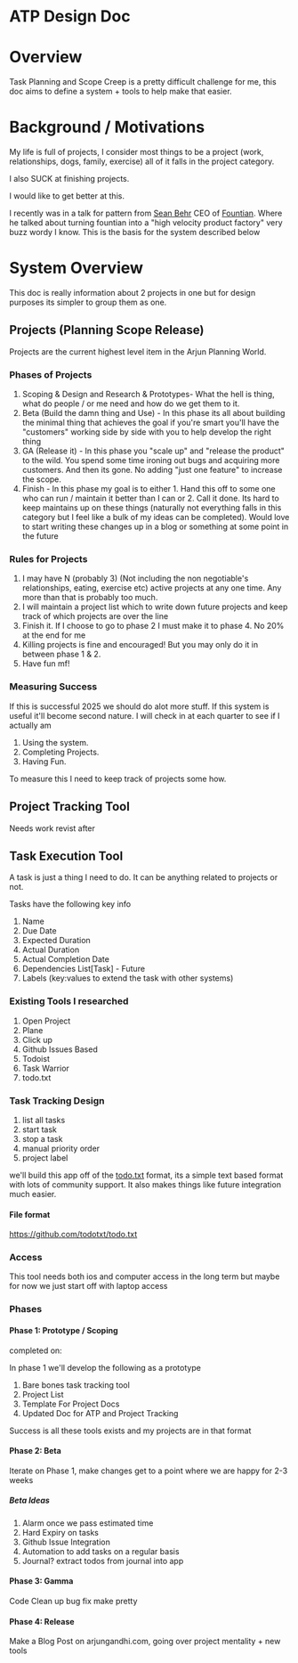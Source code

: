 # ATP Design Doc

# Overview
Task Planning and Scope Creep is a pretty difficult challenge for me, this doc aims to define a system + tools to help make that easier. 


# Background / Motivations

My life is full of projects, I consider most things to be a project (work, relationships, dogs, family, exercise) all of it falls in the project category. 

I also SUCK at finishing projects. 

I would like to get better at this. 

I recently was in a talk for pattern from [Sean Behr](https://www.linkedin.com/in/seanbehr) CEO of [Fountian](fountain.com). Where he talked about turning fountian into a "high velocity product factory"
very buzz wordy I know. This is the basis for the system described below

# System Overview

This doc is really information about 2 projects in one but for design purposes its simpler to group them as one. 

## Projects (Planning Scope Release)

Projects are the current highest level item in the Arjun Planning World. 

### Phases of Projects
1. Scoping & Design and Research & Prototypes- What the hell is thing, what do people / or me need and how do we get them to it.
2. Beta (Build the damn thing and Use) - In this phase its all about building the minimal thing that achieves the goal if you're smart you'll have the "customers" working side by side with you to help develop the right thing
3. GA (Release it) - In this phase you "scale up" and "release the product" to the wild. You spend some time ironing out bugs and acquiring more customers. And then its gone. No adding "just one feature" to increase the scope.
4. Finish - In this phase my goal is to either 1. Hand this off to some one who can run / maintain it better than I can or 2. Call it done. Its hard to keep maintains up on these things (naturally not everything falls in this category but I feel like a bulk of my ideas can be completed). Would love to start writing these changes up in a blog or something at some point in the future


### Rules for Projects
1. I may have N (probably 3) (Not including the non negotiable's relationships, eating, exercise etc) active projects at any one time. Any more than that is probably too much.
2. I will maintain a project list which to write down future projects and keep track of which projects are over the line
3. Finish it. If I choose to go to phase 2 I must make it to phase 4. No 20% at the end for me
4. Killing projects is fine and encouraged! But you may only do it in between phase 1 & 2. 
5. Have fun mf!

### Measuring Success
If this is successful 2025 we should do alot more stuff. If this system is useful it'll become second nature. I will check in at each quarter to see if I actually am 

1. Using the system. 
2. Completing Projects. 
3. Having Fun.

To measure this I need to keep track of projects some how. 


## Project Tracking Tool

Needs work revist after 


## Task Execution Tool 

A task is just a thing I need to do. It can be anything related to projects or not. 

Tasks have the following key info

1. Name
2. Due Date
4. Expected Duration
5. Actual Duration
6. Actual Completion Date
7. Dependencies List[Task] - Future
8. Labels (key:values to extend the task with other systems)

### Existing Tools I researched

1. Open Project
2. Plane
3. Click up 
4. Github Issues Based
5. Todoist 
6. Task Warrior
7. todo.txt

### Task Tracking Design 

1. list all tasks 
2. start task
3. stop a task 
4. manual priority order
5. project label


we'll build this app off of the [todo.txt](https://github.com/1set/todotxt) format, its a simple text based format with lots of community support. It also makes things like future integration much easier.

#### File format 

https://github.com/todotxt/todo.txt


### Access

This tool needs both ios and computer access in the long term but maybe for now we just start off with laptop access 


### Phases

#### Phase 1: Prototype / Scoping

completed on:

In phase 1 we'll develop the following as a prototype

1. Bare bones task tracking tool
2. Project List
3. Template For Project Docs
4. Updated Doc for ATP and Project Tracking

Success is all these tools exists and my projects are in that format

#### Phase 2: Beta

Iterate on Phase 1, make changes get to a point where we are happy for 2-3 weeks

##### Beta Ideas
1. Alarm once we pass estimated time 
2. Hard Expiry on tasks 
3. Github Issue Integration
4. Automation to add tasks on a regular basis
5. Journal? extract todos from journal into app

#### Phase 3: Gamma

Code Clean up bug fix make pretty

#### Phase 4: Release

Make a Blog Post on arjungandhi.com, going over project mentality + new tools

